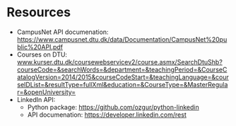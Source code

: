 # Resources
- CampusNet API documenation: https://www.campusnet.dtu.dk/data/Documentation/CampusNet%20public%20API.pdf
- Courses on DTU: www.kurser.dtu.dk/coursewebservicev2/course.asmx/SearchDtuShb?courseCode=&searchWords=&department=&teachingPeriod=&CourseCatalogVersion=2014/2015&courseCodeStart=&teachingLanguage=&courseIDList=&resultType=fullXml&education=&CourseType=&MasterRegular=&openUniversity=
- LinkedIn API:
  - Python package: https://github.com/ozgur/python-linkedin
  - API documenation: https://developer.linkedin.com/rest
